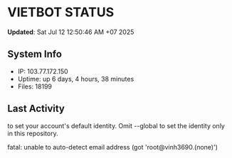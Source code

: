 # VIETBOT STATUS
**Updated**: Sat Jul 12 12:50:46 AM +07 2025

## System Info
- IP: 103.77.172.150
- Uptime: up 6 days, 4 hours, 38 minutes
- Files: 18199

## Last Activity

to set your account's default identity.
Omit --global to set the identity only in this repository.

fatal: unable to auto-detect email address (got 'root@vinh3690.(none)')
